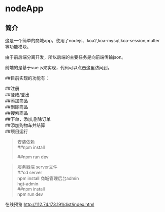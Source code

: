 nodeApp
====
简介
----
这是一个简单的商城app，使用了nodejs、koa2,koa-mysql,koa-session,multer等功能模块。<br>

由于前后端分离开发，所以后端的主要任务是向前端传输json。<br>

前端的是基于vue.js来实现，代码可以点击这里访问到。<br>

##目前实现的功能有：<br>

##注册<br>
##登陆/登出<br>
##添加商品<br>
##删除商品<br>
##搜索商品<br>
##下单，添加,删除订单<br>
##添加购物车并结算<br>
##项目运行<br>

> 安装依赖<br>
> ##npm install<br>
>
>##npm run dev<br>


>服务器端  server文件<br>
> ##cd server<br> npm install 
>商城管理后台admin<br>
>hgt-admin<br>
>##npm install <br> npm run dev
>

在线预览  http://112.74.173.191/dist/index.html
